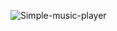 ![Simple-music-player](https://github.com/boysmtv/music-player/assets/30995595/9ea92935-91cd-464a-bdd2-fceb2eb754c1)
